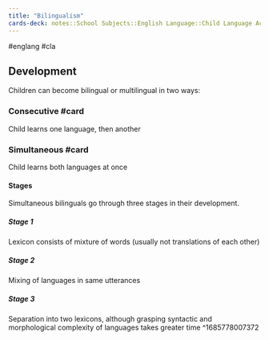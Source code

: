 ```yaml
---
title: "Bilingualism"
cards-deck: notes::School Subjects::English Language::Child Language Acquisition
---
```

#englang #cla 

## Development
Children can become bilingual or multilingual in two ways:
### Consecutive #card
Child learns one language, then another
### Simultaneous #card
Child learns both languages at once
#### Stages
Simultaneous bilinguals go through three stages in their development.
##### Stage 1
Lexicon consists of mixture of words (usually not translations of each other)
##### Stage 2
Mixing of languages in same utterances
##### Stage 3
Separation into two lexicons, although grasping syntactic and morphological complexity of languages takes greater time
^1685778007372

